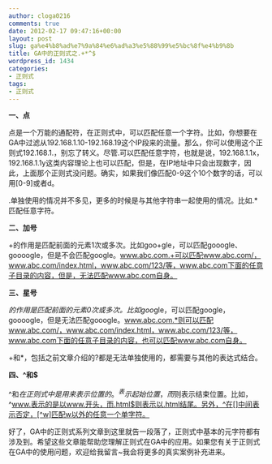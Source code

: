 ```yaml
---
author: cloga0216
comments: true
date: 2012-02-17 09:47:16+00:00
layout: post
slug: ga%e4%b8%ad%e7%9a%84%e6%ad%a3%e5%88%99%e5%bc%8f%e4%b9%8b
title: GA中的正则式之.+*^$
wordpress_id: 1434
categories:
- 正则式
tags:
- 正则式
---
```


**一、点**

点是一个万能的通配符，在正则式中，可以匹配任意一个字符。比如，你想要在GA中过滤从192.168.1.10-192.168.19这个IP段来的流量。那么，你可以使用这个正则式192.168.1.，别忘了转义。尽管.可以匹配任意字符，也就是说，192.168.1.1x，192.168.1.1y这类内容理论上也可以匹配，但是，在IP地址中只会出现数字，因此，上面那个正则式没问题。确实，如果我们像匹配0-9这个10个数字的话，可以用[0-9]或者d。

.单独使用的情况并不多见，更多的时候是与其他字符串一起使用的情况。比如.*匹配任意字符。<!-- more -->

**二、加号**

+的作用是匹配前面的元素1次或多次。比如goo+gle，可以匹配gooogle、goooogle，但是不会匹配google。www.abc.com.+可以匹配www.abc.com/，www.abc.com/index.html，www.abc.com/123/等，www.abc.com下面的任意子目录的内容，但是，无法匹配www.abc.com自身。

**三、星号**

*的作用是匹配前面的元素0次或多次。比如goo*gle，可以匹配google，goooogle，但是无法匹配gooogle。www.abc.com.*则可以匹配www.abc.com/，www.abc.com/index.html，www.abc.com/123/等，www.abc.com下面的任意子目录的内容，也可以匹配www.abc.com自身。

+和*，包括之前文章介绍的?都是无法单独使用的，都需要与其他的表达式结合。

**四、^和$**

^和$在正则式中是用来表示位置的。^表示起始位置，而$则表示结束位置。比如，^www.表示的是以www.开头，而.html$则表示以.html结尾。另外，^在[]中间表示否定，[^w]匹配w以外的任意一个单字符。

好了，GA中的正则式系列文章到这里就告一段落了，正则式中基本的元字符都有涉及到。希望这些文章能帮助您理解正则式在GA中的应用。如果您有关于正则式在GA中的使用问题，欢迎给我留言~我会将更多的真实案例补充进来。


